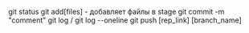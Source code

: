 git status
git add[files] - добавляет файлы в stage
git commit -m "comment"
git log / git log --oneline
git push [rep_link] [branch_name]